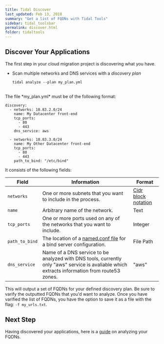 ```yaml
---
title: Tidal Discover
last_updated: Feb 13, 2018
summary: "Get a list of FQDNs with Tidal Tools"
sidebar: tidal_toolsbar
permalink: discover.html
folder: tidaltools
---
```


## Discover Your Applications

The first step in your cloud migration project is discovering what you have.

- Scan multiple networks and DNS services with a *discovery plan*

    `` tidal analyze --plan my_plan.yml ``

<br>
The file *my_plan.yml* must be of the following format:

```
discovery:
  - networks: 10.83.2.0/24
    name: My Datacenter front-end
    tcp_ports:
      - 80
      - 443
    dns_service: aws

  - networks: 10.83.3.0/24
    name: My Other Datacenter front-end
    tcp_ports:
      - 80
      - 443
    path_to_bind: "/etc/bind"

```

It consists of the following fields:


| Field               | Information                                                                                                                                            | Format                      |
| --------------------|--------------------------------------------------------------------------------------------------------------------------------------------------------|------------------------------------------------------------------------------------|
| `networks`          | One or more subnets that you want to include in the process.                                                                                           | [Cidr block notation](https://en.wikipedia.org/wiki/Classless_Inter-Domain_Routing)       
| `name`              | Arbitrary name of the network.                                                                                                                         | Text                      
| `tcp_ports`         | One or more ports used on any of the networks that you want to include.                                                                                | Integer             
| `path_to_bind`      | The location of a [named.conf file](https://www.centos.org/docs/5/html/Deployment_Guide-en-US/s1-bind-namedconf.html) for a bind server configuration.                                                                 | File Path         
| `dns_service`       | Name of a DNS service to be analyzed with DNS tools, currently only "aws" service is avaliable which extracts information from route53 zones.          | "aws"                  


This will output a set of FQDNs for your defined discovery plan. Be sure to varify the outputted FQDNs that you'd want to analyze.
Once you have varified the list of FQDNs, you have the option to save it as a file with the flag: `-f my_urls.txt`.

## Next Step

Having discovered your applications, here is a [guide](analyze.html) on analyzing your FQDNs.